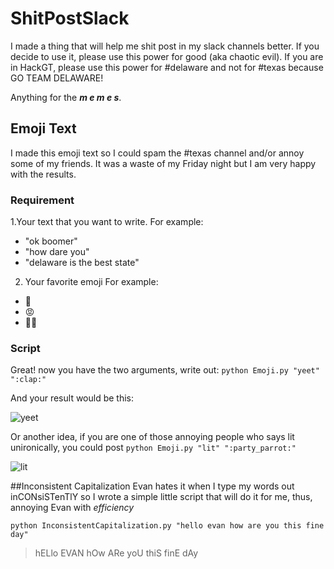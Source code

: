 # ShitPostSlack
I made a thing that will help me shit post in my slack channels better. If you decide to use it, please use this power for good (aka chaotic evil). If you are in HackGT, please use this power for #delaware and not for #texas because GO TEAM DELAWARE!

Anything for the  **_m e m e s_**.

## Emoji Text
I made this emoji text so I could spam the #texas channel and/or annoy some of my friends. It was a waste of my Friday night but I am very happy with the results.

### Requirement
1.Your text that you want to write. 
For example:
  * "ok boomer"
  * "how dare you"
  * "delaware is the best state"
2. Your favorite emoji
For example:
  * 👏
  * 😡
  * 💁‍♀️

### Script
Great! now you have the two arguments, write out:
```python Emoji.py "yeet" ":clap:"```

And your result would be this:

![yeet](/images/yeet.png)
  
Or another idea, if you are one of those annoying people who says lit unironically, you could post
```python Emoji.py "lit" ":party_parrot:"```

![lit](/images/lit.png)

##Inconsistent Capitalization
Evan hates it when I type my words out inCONsiSTenTlY so I wrote a simple little script that will do it for me, thus, annoying Evan with _efficiency_

```python InconsistentCapitalization.py "hello evan how are you this fine day" ```

>hELlo EVAN hOw ARe yoU thiS finE dAy


